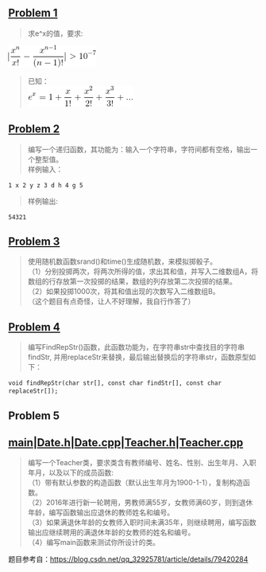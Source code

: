 ## [Problem 1](1/1.cpp)
> 求e^x的值，要求:</br>

![image](images/1.1.gif)
> 已知：</br>
![image](images/1.2.gif)
## [Problem 2](2/2.cpp)
> 编写一个递归函数，其功能为：输入一个字符串，字符间都有空格，输出一个整型值。</br>
> 样例输入：

```
1 x 2 y z 3 d h 4 g 5
```
> 样例输出:

```
54321
```

## [Problem 3](3.cpp)
> 使用随机数函数srand()和time()生成随机数，来模拟掷骰子。</br>
> （1）分别投掷两次，将两次所得的值，求出其和值，并写入二维数组A，将数组的行存放第一次投掷的结果，数组的列存放第二次投掷的结果。</br>
> （2）如果投掷1000次，将其和值出现的次数写入二维数组B。</br>
> （这个题目有点奇怪，让人不好理解，我自行作答了）
## [Problem 4](4.cpp)
> 编写FindRepStr()函数，此函数功能为，在字符串str中查找目的字符串findStr, 并用replaceStr来替换，最后输出替换后的字符串str，函数原型如下：

```
void findRepStr(char str[], const char findStr[], const char replaceStr[]);
```
## Problem 5
## [main](5/main.cpp)|[Date.h](5/Date.h)|[Date.cpp](5/Date.cpp)|[Teacher.h](5/Teacher.h)|[Teacher.cpp](Teacher.cpp)
> 编写一个Teacher类，要求类含有教师编号、姓名、性别、出生年月、入职年月，以及以下的成员函数:</br>
> （1）带有默认参数的构造函数（默认出生年月为1900-1-1），复制构造函数。</br>
> （2）2016年进行新一轮聘用，男教师满55岁，女教师满60岁，则到退休年龄，编写函数输出应退休的教师姓名和编号。</br>
> （3）如果满退休年龄的女教师入职时间未满35年，则继续聘用，编写函数输出应继续聘用的满退休年龄的女教师的姓名和编号。</br>
> （4）编写main函数来测试你所设计的类。


题目参考自：https://blog.csdn.net/qq_32925781/article/details/79420284